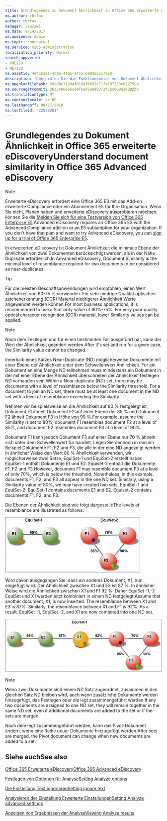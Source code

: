 ```yaml
---
title: Grundlegendes zu Dokument Ähnlichkeit in Office 365 erweiterte eDiscovery
ms.author: chrfox
author: chrfox
manager: laurawi
ms.date: 9/14/2017
ms.audience: Admin
ms.topic: conceptual
ms.service: o365-administration
localization_priority: Normal
search.appverid:
- MOE150
- MET150
ms.assetid: 4d4cb381-4c9a-4165-a455-609d525c7a88
description: 'Überprüfen Sie die Funktionsweise von Dokument Ähnlichkeit-Wert, der minimale Ebene der Ähnlichkeit für zwei Dateien in Ihrer Nähe Duplikate gezogen werden in Office 365 erweiterte eDiscovery. '
ms.openlocfilehash: 39cd8c31204f0164f6b52c71fa707253cb22758a
ms.sourcegitcommit: 36c5466056cdef6ad2a8d9372f2bc009a30892bb
ms.translationtype: MT
ms.contentlocale: de-DE
ms.lasthandoff: 08/27/2018
ms.locfileid: "22529281"
---
```

# <a name="understand-document-similarity-in-office-365-advanced-ediscovery"></a><span data-ttu-id="8f8fa-103">Grundlegendes zu Dokument Ähnlichkeit in Office 365 erweiterte eDiscovery</span><span class="sxs-lookup"><span data-stu-id="8f8fa-103">Understand document similarity in Office 365 Advanced eDiscovery</span></span>

> [!NOTE]
> <span data-ttu-id="8f8fa-p101">Erweiterte eDiscovery erfordert eine Office 365 E3 mit das Add-on erweiterte Compliance oder ein Abonnement E5 für Ihre Organisation. Wenn Sie nicht, Planen haben und erweiterte eDiscovery ausprobieren möchten, können Sie die [Melden Sie sich für eine Testversion von Office 365 Enterprise E5](https://go.microsoft.com/fwlink/p/?LinkID=698279).</span><span class="sxs-lookup"><span data-stu-id="8f8fa-p101">Advanced eDiscovery requires an Office 365 E3 with the Advanced Compliance add-on or an E5 subscription for your organization. If you don't have that plan and want to try Advanced eDiscovery, you can [sign up for a trial of Office 365 Enterprise E5](https://go.microsoft.com/fwlink/p/?LinkID=698279).</span></span> 
  
<span data-ttu-id="8f8fa-106">In erweiterten eDiscovery ist Dokument Ähnlichkeit die minimale Ebene der Ähnlichkeit von zwei Dokumenten berücksichtigt werden, als in der Nähe Duplikate erforderlich.</span><span class="sxs-lookup"><span data-stu-id="8f8fa-106">In Advanced eDiscovery, Document Similarity is the minimal level of resemblance required for two documents to be considered as near-duplicates.</span></span>
  
> [!TIP]
> <span data-ttu-id="8f8fa-p102">Für die meisten Geschäftsanwendungen wird empfohlen, einen Wert Ähnlichkeit von 60-75 % verwenden. Für sehr niedrige Qualität optischen zeichenerkennung (OCR) Material niedrigerer Ähnlichkeit Werte angewendet werden können.</span><span class="sxs-lookup"><span data-stu-id="8f8fa-p102">For most business applications, it is recommended to use a Similarity value of 60%-75%. For very poor quality optical character recognition (OCR) material, lower Similarity values can be applied.</span></span> 
  
> [!NOTE]
> <span data-ttu-id="8f8fa-109">Nach dem Festlegen und für einen bestimmten Fall ausgeführt hat, kann der Wert der Ähnlichkeit geändert werden.</span><span class="sxs-lookup"><span data-stu-id="8f8fa-109">After it's set and run for a given case, the Similarity value cannot be changed.</span></span> 
  
<span data-ttu-id="8f8fa-p103">Innerhalb eines Satzes Near-Duplicate (ND) möglicherweise Dokumente mit einer Ebene der Ähnlichkeit unter dem Schwellenwert Ähnlichkeit. Für ein Dokument an eine Menge ND teilnehmen muss mindestens ein Dokument in der mit einer Ebene der Ähnlichkeit überschreiten der Ähnlichkeit festlegen ND vorhanden sein.</span><span class="sxs-lookup"><span data-stu-id="8f8fa-p103">Within a Near-duplicate (ND) set, there may be documents with a level of resemblance below the Similarity threshold. For a document to join an ND set, there must be at least one document in the ND set with a level of resemblance exceeding the Similarity.</span></span> 
  
<span data-ttu-id="8f8fa-112">Nehmen wir beispielsweise an die Ähnlichkeit auf 80 % festgelegt ist, Dokument F1 ähnelt Dokument F2 auf einer Ebene der 85 % und Dokument F2 ähnelt Dokument F3 in Höhe von 90 %.</span><span class="sxs-lookup"><span data-stu-id="8f8fa-112">For example, assume the Similarity is set to 80%, document F1 resembles document F2 at a level of 85%, and document F2 resembles document F3 at a level of 90%.</span></span> 
  
<span data-ttu-id="8f8fa-p104">Dokument F1 kann jedoch Dokument F3 auf einer Ebene nur 70 % ähneln sich unter dem Schwellenwert für handelt. Legen Sie dennoch in diesem Beispiel Dokumente F1, F2 und F3, die alle in der eine ND angezeigt werden. In ähnlicher Weise den Wert 80 % Ähnlichkeit verwenden, wir möglicherweise zwei Sätze, EquiSet-1 und EquiSet-2 erstellt haben. EquiSet-1 enthält Dokumente E1 und E2. Equiset-2 enthält die Dokumente F1, F2 und F3.</span><span class="sxs-lookup"><span data-stu-id="8f8fa-p104">However, document F1 may resemble document F3 at a level of only 70%, which is below the threshold. Nonetheless, in this example, documents F1, F2, and F3 all appear in the one ND set. Similarly, using a Similarity value of 80%, we may have created two sets, EquiSet-1 and EquiSet-2. EquiSet-1 contains documents E1 and E2. Equiset-2 contains documents F1, F2, and F3.</span></span> 
  
<span data-ttu-id="8f8fa-118">Die Ebenen der Ähnlichkeit sind wie folgt dargestellt:</span><span class="sxs-lookup"><span data-stu-id="8f8fa-118">The levels of resemblance are illustrated as follows:</span></span>
  
![Dokumentähnlichkeit](media/3907ea7d-e28a-4027-8fc3-be090dd39144.gif)
  
<span data-ttu-id="8f8fa-p105">Wird davon ausgegangen Sie, dass ein anderes Dokument, X1, nun eingefügt wird. Der Ähnlichkeit zwischen X1 und E3 ist 87 %. In ähnlicher Weise wird die Ähnlichkeit zwischen X1 und F1 92 %. Daher EquiSet -1,-2 EquiSet und X1 werden jetzt kombiniert in einem ND festgelegt.</span><span class="sxs-lookup"><span data-stu-id="8f8fa-p105">Assume that another document, X1, is now inserted. The resemblance between X1 and E3 is 87%. Similarly, the resemblance between X1 and F1 is 92%. As a result, EquiSet -1, EquiSet -2, and X1 are now combined into one ND set.</span></span>
  
![Dokumentähnlichkeit](media/d140d347-33d5-475a-af04-594a0f2ab13d.gif)
  
> [!NOTE]
> <span data-ttu-id="8f8fa-125">Wenn zwei Dokumente sind einem ND Satz zugeordnet, zusammen in den gleichen Satz ND bleiben wird, auch wenn zusätzliche Dokumente werden hinzugefügt, das Festlegen oder die legt zusammengeführt werden.</span><span class="sxs-lookup"><span data-stu-id="8f8fa-125">If any two documents are assigned to one ND set, they will remain together in the same ND set, even if additional documents are added to the set or if the sets are merged.</span></span> 
  
<span data-ttu-id="8f8fa-126">Nach dem legt zusammengeführt werden, kann das Pivot-Dokument ändern, wenn eine Reihe neuer Dokumente hinzugefügt werden.</span><span class="sxs-lookup"><span data-stu-id="8f8fa-126">After sets are merged, the Pivot document can change when new documents are added to a set.</span></span> 
  
## <a name="see-also"></a><span data-ttu-id="8f8fa-127">Siehe auch</span><span class="sxs-lookup"><span data-stu-id="8f8fa-127">See also</span></span>

[<span data-ttu-id="8f8fa-128">Office 365 Erweiterte eDiscovery</span><span class="sxs-lookup"><span data-stu-id="8f8fa-128">Office 365 Advanced eDiscovery</span></span>](office-365-advanced-ediscovery.md)
  
[<span data-ttu-id="8f8fa-129">Festlegen von Optionen für Analyse</span><span class="sxs-lookup"><span data-stu-id="8f8fa-129">Setting Analyze options</span></span>](set-analyze-options-in-advanced-ediscovery.md)
  
[<span data-ttu-id="8f8fa-130">Die Einstellung Text ignorieren</span><span class="sxs-lookup"><span data-stu-id="8f8fa-130">Setting ignore text</span></span>](set-ignore-text-in-advanced-ediscovery.md)
  
[<span data-ttu-id="8f8fa-131">Analysieren der Einstellung Erweiterte Einstellungen</span><span class="sxs-lookup"><span data-stu-id="8f8fa-131">Setting Analyze advanced settings</span></span>](set-analyze-advanced-settings-in-advanced-ediscovery.md)
  
[<span data-ttu-id="8f8fa-132">Anzeigen von Ergebnissen der Analyse</span><span class="sxs-lookup"><span data-stu-id="8f8fa-132">Viewing Analyze results</span></span>](view-analyze-results-in-advanced-ediscovery.md)

